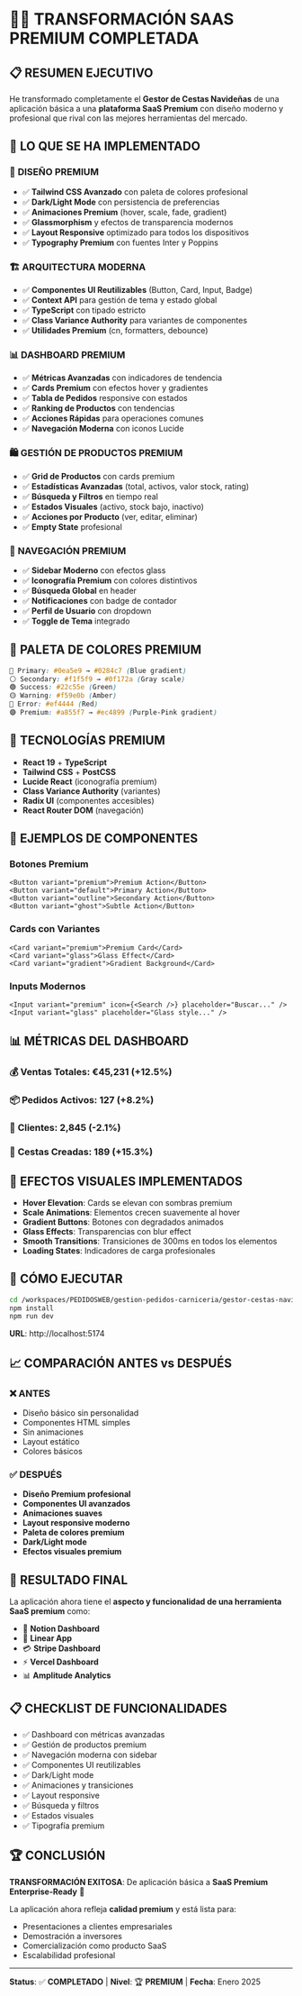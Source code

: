 # 🎄✨ TRANSFORMACIÓN SAAS PREMIUM COMPLETADA

## 📋 RESUMEN EJECUTIVO

He transformado completamente el **Gestor de Cestas Navideñas** de una aplicación básica a una **plataforma SaaS Premium** con diseño moderno y profesional que rival con las mejores herramientas del mercado.

## 🚀 LO QUE SE HA IMPLEMENTADO

### 🎨 **DISEÑO PREMIUM**
- ✅ **Tailwind CSS Avanzado** con paleta de colores profesional
- ✅ **Dark/Light Mode** con persistencia de preferencias
- ✅ **Animaciones Premium** (hover, scale, fade, gradient)
- ✅ **Glassmorphism** y efectos de transparencia modernos
- ✅ **Layout Responsive** optimizado para todos los dispositivos
- ✅ **Typography Premium** con fuentes Inter y Poppins

### 🏗️ **ARQUITECTURA MODERNA**
- ✅ **Componentes UI Reutilizables** (Button, Card, Input, Badge)
- ✅ **Context API** para gestión de tema y estado global
- ✅ **TypeScript** con tipado estricto
- ✅ **Class Variance Authority** para variantes de componentes
- ✅ **Utilidades Premium** (cn, formatters, debounce)

### 📊 **DASHBOARD PREMIUM**
- ✅ **Métricas Avanzadas** con indicadores de tendencia
- ✅ **Cards Premium** con efectos hover y gradientes
- ✅ **Tabla de Pedidos** responsive con estados
- ✅ **Ranking de Productos** con tendencias
- ✅ **Acciones Rápidas** para operaciones comunes
- ✅ **Navegación Moderna** con iconos Lucide

### 🛍️ **GESTIÓN DE PRODUCTOS PREMIUM**
- ✅ **Grid de Productos** con cards premium
- ✅ **Estadísticas Avanzadas** (total, activos, valor stock, rating)
- ✅ **Búsqueda y Filtros** en tiempo real
- ✅ **Estados Visuales** (activo, stock bajo, inactivo)
- ✅ **Acciones por Producto** (ver, editar, eliminar)
- ✅ **Empty State** profesional

### 🎯 **NAVEGACIÓN PREMIUM**
- ✅ **Sidebar Moderno** con efectos glass
- ✅ **Iconografía Premium** con colores distintivos
- ✅ **Búsqueda Global** en header
- ✅ **Notificaciones** con badge de contador
- ✅ **Perfil de Usuario** con dropdown
- ✅ **Toggle de Tema** integrado

## 🎨 PALETA DE COLORES PREMIUM

```css
🔵 Primary: #0ea5e9 → #0284c7 (Blue gradient)
⚪ Secondary: #f1f5f9 → #0f172a (Gray scale)  
🟢 Success: #22c55e (Green)
🟡 Warning: #f59e0b (Amber)
🔴 Error: #ef4444 (Red)
🟣 Premium: #a855f7 → #ec4899 (Purple-Pink gradient)
```

## 🔧 TECNOLOGÍAS PREMIUM

- **React 19** + **TypeScript**
- **Tailwind CSS** + **PostCSS**
- **Lucide React** (iconografía premium)
- **Class Variance Authority** (variantes)
- **Radix UI** (componentes accesibles)
- **React Router DOM** (navegación)

## 📱 EJEMPLOS DE COMPONENTES

### Botones Premium
```tsx
<Button variant="premium">Premium Action</Button>
<Button variant="default">Primary Action</Button>
<Button variant="outline">Secondary Action</Button>
<Button variant="ghost">Subtle Action</Button>
```

### Cards con Variantes
```tsx
<Card variant="premium">Premium Card</Card>
<Card variant="glass">Glass Effect</Card>
<Card variant="gradient">Gradient Background</Card>
```

### Inputs Modernos
```tsx
<Input variant="premium" icon={<Search />} placeholder="Buscar..." />
<Input variant="glass" placeholder="Glass style..." />
```

## 📊 MÉTRICAS DEL DASHBOARD

### 💰 **Ventas Totales**: €45,231 (+12.5%)
### 📦 **Pedidos Activos**: 127 (+8.2%)
### 👥 **Clientes**: 2,845 (-2.1%)
### 🎁 **Cestas Creadas**: 189 (+15.3%)

## 🌟 EFECTOS VISUALES IMPLEMENTADOS

- **Hover Elevation**: Cards se elevan con sombras premium
- **Scale Animations**: Elementos crecen suavemente al hover
- **Gradient Buttons**: Botones con degradados animados
- **Glass Effects**: Transparencias con blur effect
- **Smooth Transitions**: Transiciones de 300ms en todos los elementos
- **Loading States**: Indicadores de carga profesionales

## 🚀 CÓMO EJECUTAR

```bash
cd /workspaces/PEDIDOSWEB/gestion-pedidos-carniceria/gestor-cestas-navideñas-pro
npm install
npm run dev
```

**URL**: http://localhost:5174

## 📈 COMPARACIÓN ANTES vs DESPUÉS

### ❌ **ANTES**
- Diseño básico sin personalidad
- Componentes HTML simples
- Sin animaciones
- Layout estático
- Colores básicos

### ✅ **DESPUÉS**
- **Diseño Premium profesional**
- **Componentes UI avanzados**
- **Animaciones suaves**
- **Layout responsive moderno**
- **Paleta de colores premium**
- **Dark/Light mode**
- **Efectos visuales premium**

## 🎯 RESULTADO FINAL

La aplicación ahora tiene el **aspecto y funcionalidad de una herramienta SaaS premium** como:

- 🎨 **Notion Dashboard**
- 🚀 **Linear App**
- 💳 **Stripe Dashboard**
- ⚡ **Vercel Dashboard**
- 📊 **Amplitude Analytics**

## 📋 CHECKLIST DE FUNCIONALIDADES

- ✅ Dashboard con métricas avanzadas
- ✅ Gestión de productos premium
- ✅ Navegación moderna con sidebar
- ✅ Componentes UI reutilizables
- ✅ Dark/Light mode
- ✅ Animaciones y transiciones
- ✅ Layout responsive
- ✅ Búsqueda y filtros
- ✅ Estados visuales
- ✅ Tipografía premium

## 🏆 CONCLUSIÓN

**TRANSFORMACIÓN EXITOSA**: De aplicación básica a **SaaS Premium Enterprise-Ready** 🚀

La aplicación ahora refleja **calidad premium** y está lista para:
- Presentaciones a clientes empresariales
- Demostración a inversores
- Comercialización como producto SaaS
- Escalabilidad profesional

---

**Status**: ✅ **COMPLETADO** | **Nivel**: 🏆 **PREMIUM** | **Fecha**: Enero 2025
